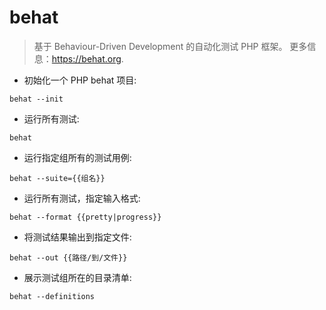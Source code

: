 # behat

> 基于 Behaviour-Driven Development 的自动化测试 PHP 框架。
> 更多信息：<https://behat.org>.

- 初始化一个 PHP behat 项目:

`behat --init`

- 运行所有测试:

`behat`

- 运行指定组所有的测试用例:

`behat --suite={{组名}}`

- 运行所有测试，指定输入格式:

`behat --format {{pretty|progress}}`

- 将测试结果输出到指定文件:

`behat --out {{路径/到/文件}}`

- 展示测试组所在的目录清单:

`behat --definitions`

